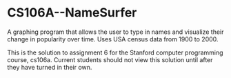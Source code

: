 # CS106A--NameSurfer
A graphing program that allows the user to type in names and visualize their change in popularity over time. 
Uses USA census data from 1900 to 2000.

This is the solution to assignment 6 for the Stanford computer programming course, cs106a. Current students should not view this
solution until after they have turned in their own.
